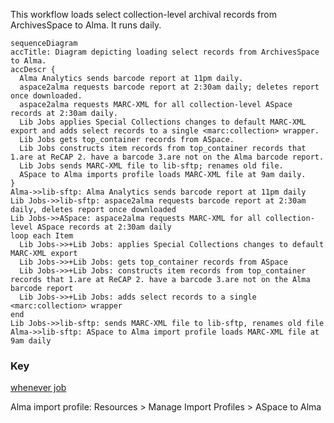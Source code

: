 This workflow loads select collection-level archival records from ArchivesSpace to Alma. It runs daily.

```mermaid
sequenceDiagram
accTitle: Diagram depicting loading select records from ArchivesSpace to Alma.
accDescr {
  Alma Analytics sends barcode report at 11pm daily.
  aspace2alma requests barcode report at 2:30am daily; deletes report once downloaded.
  aspace2alma requests MARC-XML for all collection-level ASpace records at 2:30am daily.
  Lib Jobs applies Special Collections changes to default MARC-XML export and adds select records to a single <marc:collection> wrapper.
  Lib Jobs gets top_container records from ASpace.
  Lib Jobs constructs item records from top_container records that 1.are at ReCAP 2. have a barcode 3.are not on the Alma barcode report.
  Lib Jobs sends MARC-XML file to lib-sftp; renames old file.
  ASpace to Alma imports profile loads MARC-XML file at 9am daily.
}
Alma->>lib-sftp: Alma Analytics sends barcode report at 11pm daily
Lib Jobs->>lib-sftp: aspace2alma requests barcode report at 2:30am daily, deletes report once downloaded
Lib Jobs->>ASpace: aspace2alma requests MARC-XML for all collection-level ASpace records at 2:30am daily
loop each Item
  Lib Jobs->>+Lib Jobs: applies Special Collections changes to default MARC-XML export
  Lib Jobs->>+Lib Jobs: gets top_container records from ASpace
  Lib Jobs->>+Lib Jobs: constructs item records from top_container records that 1.are at ReCAP 2. have a barcode 3.are not on the Alma barcode report
  Lib Jobs->>+Lib Jobs: adds select records to a single <marc:collection> wrapper
end
Lib Jobs->>lib-sftp: sends MARC-XML file to lib-sftp, renames old file
Alma->>lib-sftp: ASpace to Alma import profile loads MARC-XML file at 9am daily
```

### Key
[whenever job](https://github.com/pulibrary/aspace_helpers/blob/main/config/schedule.rb)

Alma import profile: Resources > Manage Import Profiles > ASpace to Alma

